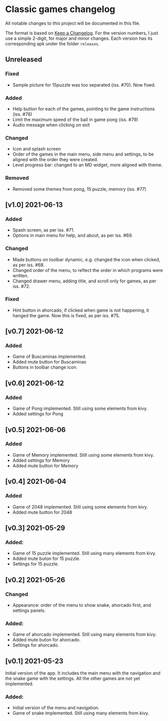 # Classic games changelog

All notable changes to this project will be documented in this file.

The format is based on [Keep a Changelog](https://keepachangelog.com/en/1.0.0/). For the version numbers, I just use a simple 2-digit, for major and minor changes. Each version has its corresponding apk under the folder `releases`.


## Unreleased

### Fixed
- Sample picture for 15puzzle was too separated (iss. #70). Now fixed.


### Added
- Help button for each of the games, pointing to the game instructions (iss. #78)
- Limit the maximum speed of the ball in game pong (iss. #79)
- Audio message when clicking on exit


### Changed
- Icon and splash screen
- Order of the games in the main menu, side menu and settings, to be aligned with the order they were created.
- Level progress bar: changed to an MD widget, more aligned with theme.


### Removed
- Removed some themes from pong, 15 puzzle, memory (iss. #77)



## [v1.0] 2021-06-13

### Added
- Spash screen, as per iss. #71.
- Options in main menu for help, and about, as per iss. #69.


### Changed
- Made buttons on toolbar dynamic, e.g. changed the icon when clicked, as per iss. #68.
- Changed order of the menu, to reflect the order in which programs were written.
- Changed drawer menu, adding title, and scroll only for games, as per iss. #72.

### Fixed
- Hint button in ahorcado, if clicked when game is not happening, it hanged the game. Now this is fixed, as per iss. #75.


## [v0.7] 2021-06-12

### Added
- Game of Buscaminas implemented.
- Added mute button for Buscaminas
- Buttons in toolbar change icon.



## [v0.6] 2021-06-12

### Added
- Game of Pong implemented. Still using some elements from kivy.
- Added settings for Pong


## [v0.5] 2021-06-06

### Added
- Game of Memory implemented. Still using some elements from kivy.
- Added settings for Memory
- Added mute button for Memory


## [v0.4] 2021-06-04

### Added
- Game of 2048 implemented. Still using some elements from kivy.
- Added mute button for 2048


## [v0.3] 2021-05-29

### Added:
- Game of 15 puzzle implemented. Still using many elements from kivy.
- Added mute buton for 15 puzzle.
- Settings for 15 puzzle.


## [v0.2] 2021-05-26

### Changed
- Appearance: order of the menu to show snake, ahorcado first, and settings panels.

### Added:
- Game of ahorcado implemented. Still using many elements from kivy.
- Added mute buton for ahorcado.
- Settings for ahorcado.


## [v0.1] 2021-05-23

Initial version of the app. It includes the main menu with the navigation and the snake game with the settings. All the other games are not yet implemented.

### Added:
- Initial version of the menu and navigation.
- Game of snake implemented. Still using many elements from kivy.
